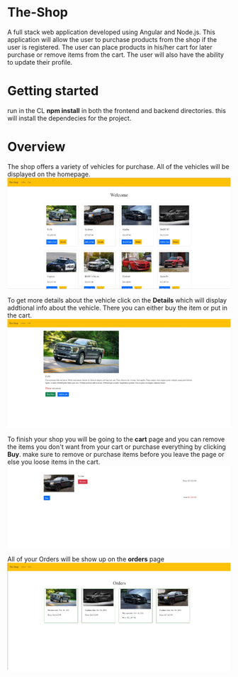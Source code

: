 # The-Shop

A full stack web application developed using Angular and Node.js. This application will allow the user to purchase products from the shop if the user is registered. The user can place products in his/her cart for later purchase or remove items from the cart. The user will also have the ability to update their profile.

<h1>Getting started</h1>
run in the CL <strong>npm install</strong> in both the frontend and backend directories. this will install the dependecies for the project.

<h1>Overview</h2>
The shop offers a variety of vehicles for purchase. All of the vehicles will be displayed on the homepage.
<img src="https://github.com/OmarIsmail7980/The-Shop/blob/main/TheShop/images/img1.jpg">

To get more details about the vehicle click on the <strong>Details</strong> which will display addtional info about the vehicle. There you can either buy the item or put in the cart. 
<img src="https://github.com/OmarIsmail7980/The-Shop/blob/main/TheShop/images/img2.jpg">

To finish your shop you will be going to the <strong>cart</strong> page and you can remove the items you don't want from your cart or purchase everything by clicking <strong>Buy</strong>. make sure to remove or purchase items before you leave the page or else you loose items in the cart.
<img src="https://github.com/OmarIsmail7980/The-Shop/blob/main/TheShop/images/img3.jpg">

All of your Orders will be show up on the <strong>orders</strong> page
<img src="https://github.com/OmarIsmail7980/The-Shop/blob/main/TheShop/images/img5.jpg">

